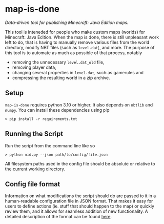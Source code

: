 # map-is-done
*Data-driven tool for publishing Minecraft: Java Edition maps.*

This tool is inteneded for people who make custom maps (worlds) for
Minecraft: Java Edition. When the map is done, there is still 
unpleasant work left to do, that is having to manually remove various files
from the world directory, modify NBT files (such as `level.dat`), and more.
The purpose of this tool is to automate as much as possible of that process,
notably
- removing the unnecessary `level.dat_old` file,
- removing player data,
- changing several properties in `level.dat`, such as gamerules and
- compressing the resulting world in a zip archive.


## Setup
`map-is-done` requires python 3.10 or higher. It also depends on `nbtlib` and
`numpy`. You can install these dependencies using pip
```console
> pip install -r requirements.txt
```

## Running the Script
Run the script from the command line like so
```console
> python mid.py --json path/to/config/file.json
```

All filesystem paths used in the config file should be absolute or relative to
the current working directory.

## Config file format
Information on what modifications the script should do are passed to it in
a human-readable configuration file in JSON format. That makes it easy for
users to define actions (ie. stuff that should happen to the map) or quickly
review them, and it allows for seamless addition of new functionality.
A detailed description of the format can be found [here](docs/config_file_format.md).
